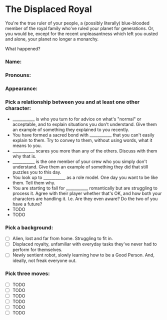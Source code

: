 # The Displaced Royal

You're the true ruler of your people, a (possibly literally) blue-blooded member of the royal family who've ruled your planet for generations. Or, you would be, except for the recent unpleasantness which left you ousted and alone, your planet no longer a monarchy.  

What happened?  

### Name:  
### Pronouns:  
### Appearance:  
### Pick a relationship between you and at least one other character:
- ___________ is who you turn to for advice on what's "normal" or acceptable, and to explain situations you don't understand. Give them an example of something they explained to you recently.
- You have formed a sacred bond with ___________ that you can't easily explain to them. Try to convey to them, without using words, what it means to you.
- ___________ scares you more than any of the others. Discuss with them why that is.
- ___________ is the one member of your crew who you simply don't understand. Give them an example of something they did that still puzzles you to this day.
- You look up to ___________ as a role model. One day you want to be like them. Tell them why.
- You are starting to fall for ___________ romantically but are struggling to process it. Agree with their player whether that's OK, and how both your characters are handling it. I.e. Are they even aware? Do the two of you have a future? 
- TODO
- TODO

### Pick a background:
- [ ] Alien, lost and far from home. Struggling to fit in.
- [ ] Displaced royalty, unfamiliar with everyday tasks they've never had to perform for themselves.
- [ ] Newly sentient robot, slowly learning how to be a Good Person. And, ideally, not freak everyone out.

### Pick three moves:
- [ ] TODO
- [ ] TODO
- [ ] TODO
- [ ] TODO
- [ ] TODO
- [ ] TODO
